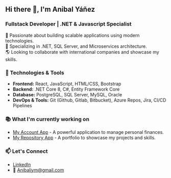 ## Hi there 👋, I'm Anibal Yáñez  
### Fullstack Developer | .NET & Javascript Specialist  

🚀 Passionate about building scalable applications using modern technologies.  
💼 Specializing in .NET, SQL Server, and Microservices architecture.  
🌎 Looking to collaborate with international companies and showcase my skills.  

### 🌟 Technologies & Tools  
- **Frontend:** React, JavaScript, HTML/CSS, Bootstrap  
- **Backend:** .NET Core 8, C#, Entity Framework Core  
- **Database:** PostgreSQL, SQL Server, MySQL, Oracle  
- **DevOps & Tools:** Git (Github, Gitlab, Bitbucket), Azure Repos, Jira, CI/CD Pipelines  

### 📚 What I'm currently working on  
- [My Account App](https://github.com/Anibaliym/my-repository-app-frontend) - A powerful application to manage personal finances.  
- [My Repository App](https://github.com/Anibaliym/my-repository-app-frontend) - A portfolio to showcase my projects and skills.  

### 📫 Let's Connect  
- [LinkedIn](https://www.linkedin.com/in/anibal-ya%C3%B1ez-moraga-568b67113/)  
- 📧 Anibaliym@gmail.com  